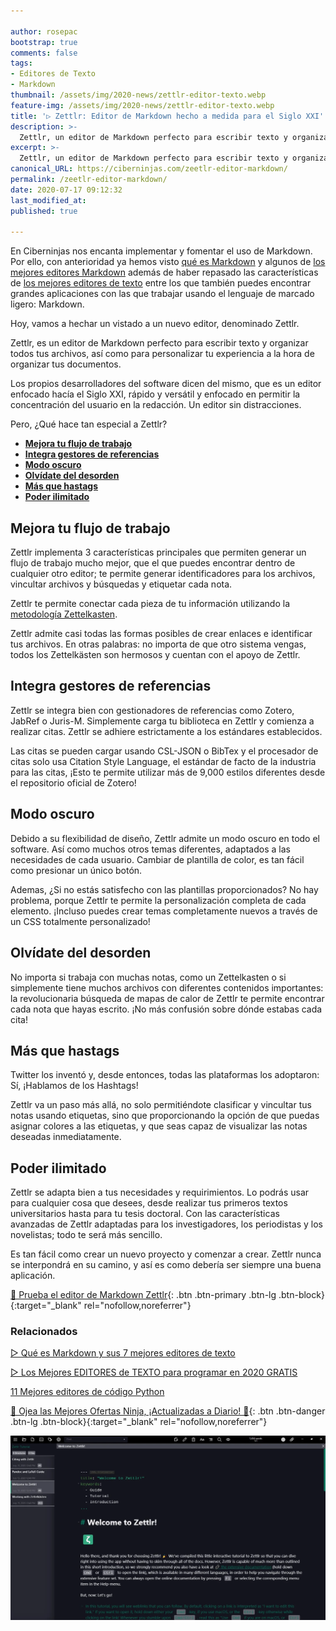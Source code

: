 ```yaml
---

author: rosepac
bootstrap: true
comments: false
tags:
- Editores de Texto
- Markdown
thumbnail: /assets/img/2020-news/zettlr-editor-texto.webp
feature-img: /assets/img/2020-news/zettlr-editor-texto.webp
title: '▷ Zettlr: Editor de Markdown hecho a medida para el Siglo XXI'
description: >-
  Zettlr, un editor de Markdown perfecto para escribir texto y organizar todos tus archivos, así como para personalizar tu experiencia a la hora de organizar tus documentos.
excerpt: >-
  Zettlr, un editor de Markdown perfecto para escribir texto y organizar todos tus archivos, así como para personalizar tu experiencia a la hora de organizar tus documentos.
canonical_URL: https://ciberninjas.com/zeetlr-editor-markdown/
permalink: /zeetlr-editor-markdown/
date: 2020-07-17 09:12:32
last_modified_at: 
published: true

---
```


En Ciberninjas nos encanta implementar y fomentar el uso de Markdown. Por ello, con anterioridad ya hemos visto [qué es Markdown](https://ciberninjas.com/editores-markdown/) y algunos de [los mejores editores Markdown](https://ciberninjas.com/editores-markdown/) además de haber repasado las características de [los mejores editores de texto](https://ciberninjas.com/mejores-editores-texto/) entre los que también puedes encontrar grandes aplicaciones con las que trabajar usando el lenguaje de marcado ligero: Markdown.

Hoy, vamos a hechar un vistado a un nuevo editor, denominado Zettlr.

Zettlr, es un editor de Markdown perfecto para escribir texto y organizar todos tus archivos, así como para personalizar tu experiencia a la hora de organizar tus documentos.

Los propios desarrolladores del software dicen del mismo, que es un editor enfocado hacía el Siglo XXI, rápido y versátil y enfocado en permitir la concentración del usuario en la redacción. Un editor sin distracciones.

Pero, ¿Qué hace tan especial a Zettlr?

- [**Mejora tu flujo de trabajo**](#mejora-tu-flujo-de-trabajo)
- [**Integra gestores de referencias**](#integra-gestores-de-referencias)
- [**Modo oscuro**](#modo-oscuro)
- [**Olvídate del desorden**](#olvídate-del-desorden)
- [**Más que hastags**](#más-que-hastags)
- [**Poder ilimitado**](#poder-ilimitado)

## **Mejora tu flujo de trabajo**

Zettlr implementa 3 características principales que permiten generar un flujo de trabajo mucho mejor, que el que puedes encontrar dentro de cualquier otro editor; te permite generar identificadores para los archivos, vincultar archivos y búsquedas y etiquetar cada nota.

Zettlr te permite conectar cada pieza de tu información utilizando la [metodología Zettelkasten](https://ciberninjas.com/wiki/zettelkasten/).

Zettlr admite casi todas las formas posibles de crear enlaces e identificar tus archivos. En otras palabras: no importa de que otro sistema vengas, todos los Zettelkästen son hermosos y cuentan con el apoyo de Zettlr.

## **Integra gestores de referencias**

Zettlr se integra bien con gestionadores de referencias como Zotero, JabRef o Juris-M. Simplemente carga tu biblioteca en Zettlr y comienza a realizar citas. Zettlr se adhiere estrictamente a los estándares establecidos.

Las citas se pueden cargar usando CSL-JSON o BibTex y el procesador de citas solo usa Citation Style Language, el estándar de facto de la industria para las citas, ¡Esto te permite utilizar más de 9,000 estilos diferentes desde el repositorio oficial de Zotero!

## **Modo oscuro**

Debido a su flexibilidad de diseño, Zettlr admite un modo oscuro en todo el software. Así como muchos otros temas diferentes, adaptados a las necesidades de cada usuario. Cambiar de plantilla de color, es tan fácil como presionar un único botón.

Ademas, ¿Si no estás satisfecho con las plantillas proporcionados? No hay problema, porque Zettlr te permite la personalización completa de cada elemento. ¡Incluso puedes crear temas completamente nuevos a través de un CSS totalmente personalizado!

## **Olvídate del desorden**

No importa si trabaja con muchas notas, como un Zettelkasten o si simplemente tiene muchos archivos con diferentes contenidos importantes: la revolucionaria búsqueda de mapas de calor de Zettlr te permite encontrar cada nota que hayas escrito. ¡No más confusión sobre dónde estabas cada cita!

## **Más que hastags**

Twitter los inventó y, desde entonces, todas las plataformas los adoptaron: Sí, ¡Hablamos de los Hashtags!

Zettlr va un paso más allá, no solo permitiéndote clasificar y vincultar tus notas usando etiquetas, sino que proporcionando la opción de que puedas asignar colores a las etiquetas, y que seas capaz de visualizar las notas deseadas inmediatamente.

## **Poder ilimitado**

Zettlr se adapta bien a tus necesidades y requirimientos. Lo podrás usar para cualquier cosa que desees, desde realizar tus primeros textos universitarios hasta para tu tesis doctoral. Con las características avanzadas de Zettlr adaptadas para los investigadores, los periodistas y los novelistas; todo te será más sencillo.

Es tan fácil como crear un nuevo proyecto y comenzar a crear. Zettlr nunca se interpondrá en su camino, y así es como debería ser siempre una buena aplicación.

[💪 Prueba el editor de Markdown Zettlr](https://kutt.it/zettlr){: .btn .btn-primary .btn-lg .btn-block}{:target="_blank" rel="nofollow,noreferrer"}

### **Relacionados** <!-- omit in toc -->

[▷ Qué es Markdown y sus 7 mejores editores de texto](https://ciberninjas.com/editores-markdown/)

[▷ Los Mejores EDITORES de TEXTO para programar en 2020 GRATIS](https://ciberninjas.com/mejores-editores-texto/)

[11 Mejores editores de código Python](https://ciberninjas.com/mejores-ide-python/)

[🎁 Ojea las Mejores Ofertas Ninja, ¡Actualizadas a Diario! 🛒](https://www.amazon.es/shop/cibercursos){: .btn .btn-danger .btn-lg .btn-block}{:target="_blank" rel="nofollow,noreferrer"}

![Zettlr, un editor de Markdown perfecto para escribir texto y organizar todos tus archivos, así como para personalizar tu experiencia a la hora de organizar tus documentos.](/assets/img/2020-news/zettlr-editor-texto.webp "Zettlr, un editor de Markdown perfecto para escribir texto y organizar todos tus archivos, así como para personalizar tu experiencia a la hora de organizar tus documentos.")